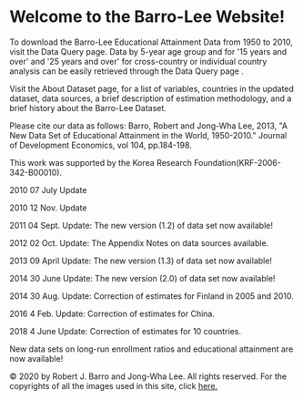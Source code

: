 ﻿# Welcome to the Barro-Lee Website!

To download the Barro-Lee Educational Attainment Data from 1950 to 2010, visit the Data Query page. Data by 5-year age group and for '15 years and over' and '25 years and over' for cross-country or individual country analysis can be easily retrieved through the Data Query page .

Visit the About Dataset page, for a list of variables, countries in the updated dataset, data sources, a brief description of estimation methodology, and a brief history about the Barro-Lee Dataset.

Please cite our data as follows: Barro, Robert and Jong-Wha Lee, 2013, "A New Data Set of Educational Attainment in the World, 1950-2010." Journal of Development Economics, vol 104, pp.184-198.

This work was supported by the Korea Research Foundation(KRF-2006-342-B00010).



2010 07 July Update

2010 12 Nov. Update

2011 04 Sept. Update: The new version (1.2) of data set now available!

2012 02 Oct. Update: The Appendix Notes on data sources available.

2013 09 April Update: The new version (1.3) of data set now available!

2014 30 June Update: The new version (2.0) of data set now available!

2014 30 Aug. Update: Correction of estimates for Finland in 2005 and 2010.

2016 4 Feb. Update: Correction of estimates for China.

2018 4 June Update: Correction of estimates for 10 countries. 


New data sets on long-run enrollment ratios and educational attainment are now available!




© 2020 by Robert J. Barro and Jong-Wha Lee. All rights reserved.
For the copyrights of all the images used in this site, click [here.](http://www.barrolee.com/picright)
